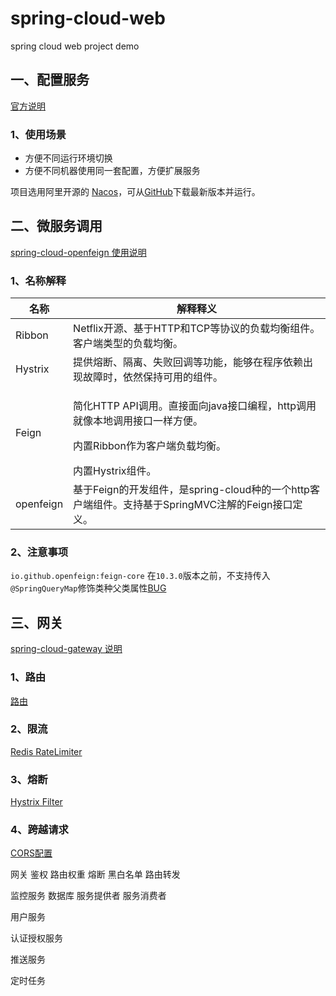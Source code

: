 # spring-cloud-web
spring cloud web project demo



## 一、配置服务
[官方说明](https://cloud.spring.io/spring-cloud-config/reference/html/)
### 1、使用场景
- 方便不同运行环境切换
- 方便不同机器使用同一套配置，方便扩展服务

项目选用阿里开源的 [Nacos](https://nacos.io/zh-cn/)，可从[GitHub](https://github.com/alibaba/nacos/releases)下载最新版本并运行。

## 二、微服务调用
[spring-cloud-openfeign 使用说明](https://github.com/spring-cloud/spring-cloud-openfeign/blob/master/docs/src/main/asciidoc/spring-cloud-openfeign.adoc)  

### 1、名称解释
| 名称 | 解释释义 |
| ---- | ----|
| Ribbon | Netflix开源、基于HTTP和TCP等协议的负载均衡组件。客户端类型的负载均衡。 |
| Hystrix | 提供熔断、隔离、失败回调等功能，能够在程序依赖出现故障时，依然保持可用的组件。 |
| Feign | <p>简化HTTP API调用。直接面向java接口编程，http调用就像本地调用接口一样方便。</p><p>内置Ribbon作为客户端负载均衡。</p>内置Hystrix组件。 |
| openfeign | 基于Feign的开发组件，是spring-cloud种的一个http客户端组件。支持基于SpringMVC注解的Feign接口定义。 |
   
### 2、注意事项
```io.github.openfeign:feign-core``` 在```10.3.0```版本之前，不支持传入```@SpringQueryMap```修饰类种父类属性[BUG](https://github.com/OpenFeign/feign/pull/960)
    
## 三、网关
[spring-cloud-gateway 说明](https://cloud.spring.io/spring-cloud-gateway/reference/html/)
    
### 1、路由
[路由](https://cloud.spring.io/spring-cloud-gateway/reference/html/#gateway-request-predicates-factories)

### 2、限流
[Redis RateLimiter](https://cloud.spring.io/spring-cloud-gateway/reference/html/#redis-ratelimiter)

### 3、熔断
[Hystrix Filter](https://cloud.spring.io/spring-cloud-gateway/reference/html/#hystrix)
 
### 4、跨越请求
[CORS配置](https://cloud.spring.io/spring-cloud-gateway/reference/html/#cors-configuration)
    
网关
    鉴权
    路由权重
    熔断
    黑白名单
    路由转发

监控服务
    数据库
    服务提供者
    服务消费者

用户服务

认证授权服务

推送服务



定时任务
